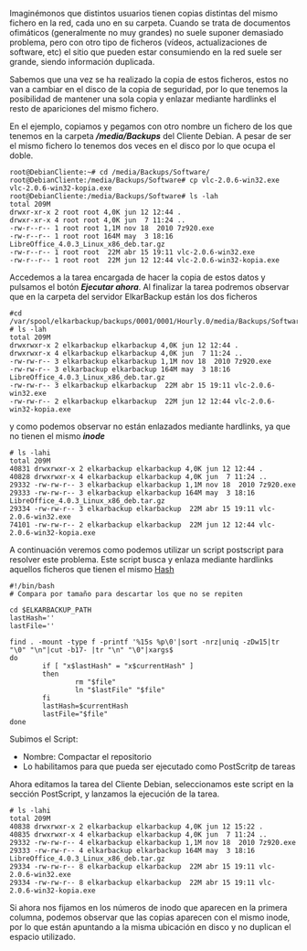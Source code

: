Imaginémonos que distintos usuarios tienen copias distintas del mismo fichero en la red, cada uno en su carpeta. Cuando se trata de documentos ofimáticos (generalmente no muy grandes) no suele suponer demasiado problema, pero con otro tipo de ficheros (vídeos, actualizaciones de software, etc) el sitio que pueden estar consumiendo en la red suele ser grande, siendo información duplicada.

Sabemos que una vez se ha realizado la copia de estos ficheros, estos no van a cambiar en el disco de la copia de seguridad, por lo que tenemos la posibilidad de mantener una sola copia y enlazar mediante hardlinks el resto de apariciones del mismo fichero.

En el ejemplo, copiamos y pegamos con otro nombre un fichero de los que tenemos en la carpeta ***/media/Backups*** del Cliente Debian. A pesar de ser el mismo fichero lo tenemos dos veces en el disco por lo que ocupa el doble.

<pre><code>root@DebianCliente:~# cd /media/Backups/Software/
root@DebianCliente:/media/Backups/Software# cp vlc-2.0.6-win32.exe vlc-2.0.6-win32-kopia.exe
root@DebianCliente:/media/Backups/Software# ls -lah
total 209M
drwxr-xr-x 2 root root 4,0K jun 12 12:44 .
drwxr-xr-x 4 root root 4,0K jun  7 11:24 ..
-rw-r--r-- 1 root root 1,1M nov 18  2010 7z920.exe
-rw-r--r-- 1 root root 164M may  3 18:16 LibreOffice_4.0.3_Linux_x86_deb.tar.gz
-rw-r--r-- 1 root root  22M abr 15 19:11 vlc-2.0.6-win32.exe
-rw-r--r-- 1 root root  22M jun 12 12:44 vlc-2.0.6-win32-kopia.exe </code></pre>

Accedemos a la tarea encargada de hacer la copia de estos datos y pulsamos el botón ***Ejecutar ahora***. Al finalizar la tarea podremos observar que en la carpeta del servidor ElkarBackup están los dos ficheros

<pre><code>#cd /var/spool/elkarbackup/backups/0001/0001/Hourly.0/media/Backups/Software/
# ls -lah
total 209M
drwxrwxr-x 2 elkarbackup elkarbackup 4,0K jun 12 12:44 .
drwxrwxr-x 4 elkarbackup elkarbackup 4,0K jun  7 11:24 ..
-rw-rw-r-- 3 elkarbackup elkarbackup 1,1M nov 18  2010 7z920.exe
-rw-rw-r-- 3 elkarbackup elkarbackup 164M may  3 18:16 LibreOffice_4.0.3_Linux_x86_deb.tar.gz
-rw-rw-r-- 3 elkarbackup elkarbackup  22M abr 15 19:11 vlc-2.0.6-win32.exe
-rw-rw-r-- 2 elkarbackup elkarbackup  22M jun 12 12:44 vlc-2.0.6-win32-kopia.exe </code></pre>

y como podemos observar no están enlazados mediante hardlinks, ya que no tienen el mismo ***inode***

<pre><code># ls -lahi
total 209M
40831 drwxrwxr-x 2 elkarbackup elkarbackup 4,0K jun 12 12:44 .
40828 drwxrwxr-x 4 elkarbackup elkarbackup 4,0K jun  7 11:24 ..
29332 -rw-rw-r-- 3 elkarbackup elkarbackup 1,1M nov 18  2010 7z920.exe
29333 -rw-rw-r-- 3 elkarbackup elkarbackup 164M may  3 18:16 LibreOffice_4.0.3_Linux_x86_deb.tar.gz
29334 -rw-rw-r-- 3 elkarbackup elkarbackup  22M abr 15 19:11 vlc-2.0.6-win32.exe
74101 -rw-rw-r-- 2 elkarbackup elkarbackup  22M jun 12 12:44 vlc-2.0.6-win32-kopia.exe </code></pre>

A continuación veremos como podemos utilizar un script postscript para resolver este problema.
Este script busca y enlaza mediante hardlinks aquellos ficheros que tienen el mismo [Hash](https://es.wikipedia.org/wiki/Función_hash)

<pre><code>#!/bin/bash
# Compara por tamaño para descartar los que no se repiten

cd $ELKARBACKUP_PATH
lastHash=''
lastFile=''

find . -mount -type f -printf '%15s %p\0'|sort -nrz|uniq -zDw15|tr "\0" "\n"|cut -b17- |tr "\n" "\0"|xargs$
do
        if [ "x$lastHash" = "x$currentHash" ]
        then
                rm "$file"
                ln "$lastFile" "$file"
        fi
        lastHash=$currentHash
        lastFile="$file"
done </code></pre>

Subimos el Script:
- Nombre: Compactar el repositorio
- Lo habilitamos para que pueda ser ejecutado como PostScritp de tareas

Ahora editamos la tarea del Cliente Debian, seleccionamos este script en la sección PostScript, y lanzamos la ejecución de la tarea.

<pre><code># ls -lahi
total 209M
40838 drwxrwxr-x 2 elkarbackup elkarbackup 4,0K jun 12 15:22 .
40835 drwxrwxr-x 4 elkarbackup elkarbackup 4,0K jun  7 11:24 ..
29332 -rw-rw-r-- 4 elkarbackup elkarbackup 1,1M nov 18  2010 7z920.exe
29333 -rw-rw-r-- 4 elkarbackup elkarbackup 164M may  3 18:16 LibreOffice_4.0.3_Linux_x86_deb.tar.gz
29334 -rw-rw-r-- 8 elkarbackup elkarbackup  22M abr 15 19:11 vlc-2.0.6-win32.exe
29334 -rw-rw-r-- 8 elkarbackup elkarbackup  22M abr 15 19:11 vlc-2.0.6-win32-kopia.exe </code></pre>

Si ahora nos fijamos en los números de inodo que aparecen en la primera columna, podemos observar que las copias aparecen con el mismo inode, por lo que están apuntando a la misma ubicación en disco y no duplican el espacio utilizado.


